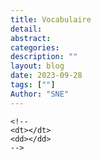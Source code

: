 ```yaml
---
title: Vocabulaire 
detail: 
abstract: 
categories: 
description: ""
layout: blog
date: 2023-09-28
tags: [""]
Author: "SNE"
---
```


<dl>
    <dt></dt>
    <dd></dd>

    <!-- 
    <dt></dt>
    <dd></dd> 
    -->

</dl>